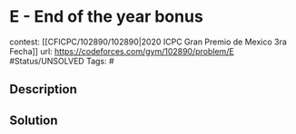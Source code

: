 # E - End of the year bonus

contest: [[CFICPC/102890/102890|2020 ICPC Gran Premio de Mexico 3ra Fecha]]
url: https://codeforces.com/gym/102890/problem/E
#Status/UNSOLVED
Tags: #

## Description

## Solution

